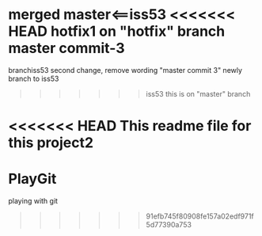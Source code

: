 merged master<==iss53
<<<<<<< HEAD
hotfix1 on "hotfix" branch
master commit-3
=======

branchiss53 second change, remove wording "master commit 3"
newly branch to iss53
>>>>>>> iss53
this is on "master" branch

<<<<<<< HEAD
This readme file for this project2
=======
PlayGit
=======

playing with git
>>>>>>> 91efb745f80908fe157a02edf971f5d77390a753
